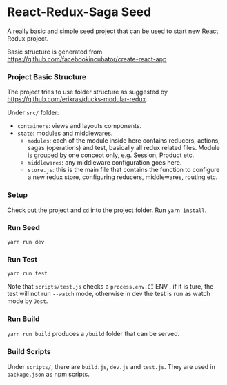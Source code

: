 # React-Redux-Saga Seed
A really basic and simple seed project that can be used to start new React Redux project.

Basic structure is generated from https://github.com/facebookincubator/create-react-app

### Project Basic Structure
The project tries to use folder structure as suggested by https://github.com/erikras/ducks-modular-redux.

Under `src/` folder:
* `containers`: views and layouts components.
* `state`: modules and middlewares.
  * `modules`: each of the module inside here contains reducers, actions, sagas (operations) and test, basically all redux related files. Module is grouped by one concept only, e.g. Session, Product etc.
  * `middlewares`: any middleware configuration goes here.
  * `store.js`: this is the main file that contains the function to configure a new redux store, configuring reducers, middlewares, routing etc.

### Setup
Check out the project and `cd` into the project folder. Run `yarn install`.

### Run Seed
`yarn run dev`

### Run Test
`yarn run test`

Note that `scripts/test.js` checks a `process.env.CI` ENV , if it is ture, the test will not run `--watch` mode, otherwise in dev the test is run as watch mode by `Jest`.

### Run Build
`yarn run build` produces a `/build` folder that can be served.

### Build Scripts
Under `scripts/`, there are `build.js`, `dev.js` and `test.js`. They are used in `package.json` as npm scripts.
